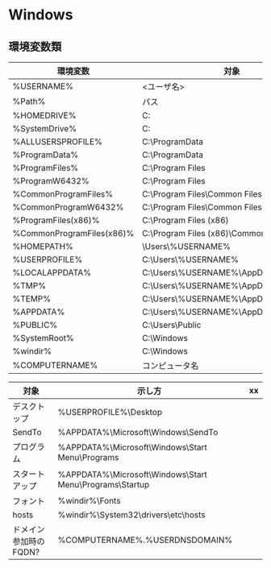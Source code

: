 # Windows

## 環境変数類

| 環境変数 | 対象 | xx |
|---|---|---|
| %USERNAME% | <ユーザ名> |
| %Path% | パス |
| %HOMEDRIVE% | C: |
| %SystemDrive% | C: |
| %ALLUSERSPROFILE% | C:\ProgramData |
| %ProgramData% | C:\ProgramData |
| %ProgramFiles% | C:\Program Files |
| %ProgramW6432% | C:\Program Files |
| %CommonProgramFiles% | C:\Program Files\Common Files |
| %CommonProgramW6432% | C:\Program Files\Common Files |
| %ProgramFiles(x86)% | C:\Program Files (x86) |
| %CommonProgramFiles(x86)% | C:\Program Files (x86)\Common Files |
| %HOMEPATH% | \Users\\%USERNAME% |
| %USERPROFILE% | C:\Users\\%USERNAME% |
| %LOCALAPPDATA% | C:\Users\\%USERNAME%\AppData\Local |
| %TMP% | C:\Users\\%USERNAME%\AppData\Local\Temp |
| %TEMP% | C:\Users\\%USERNAME%\AppData\Local\Temp |
| %APPDATA% | C:\Users\\%USERNAME%\AppData\Roaming |
| %PUBLIC% | C:\Users\Public |
| %SystemRoot% | C:\Windows |
| %windir% | C:\Windows |
| %COMPUTERNAME% | コンピュータ名 |

| 対象 | 示し方 | xx |
|---|---|---|
| デスクトップ | %USERPROFILE%\Desktop |
| SendTo | %APPDATA%\Microsoft\Windows\SendTo |
| プログラム | %APPDATA%\Microsoft\Windows\Start Menu\Programs |
| スタートアップ | %APPDATA%\Microsoft\Windows\Start Menu\Programs\Startup |
| フォント | %windir%\Fonts |
| hosts | %windir%\System32\drivers\etc\hosts |
| ドメイン参加時の FQDN? | %COMPUTERNAME%.%USERDNSDOMAIN% |

